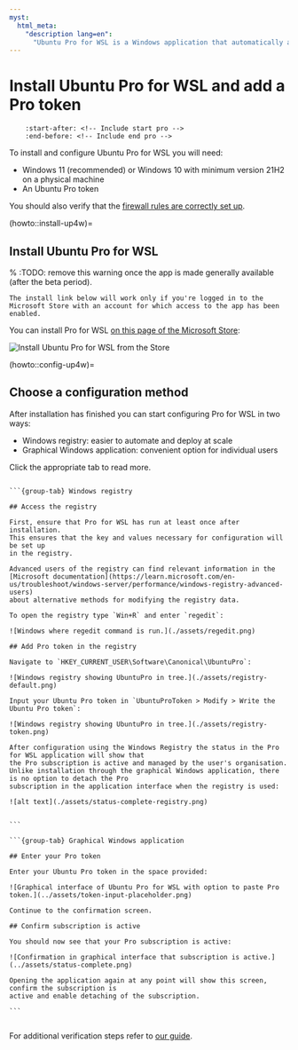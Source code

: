 ```yaml
---
myst:
  html_meta:
    "description lang=en":
      "Ubuntu Pro for WSL is a Windows application that automatically attaches your Ubuntu Pro subscription to instances of Ubuntu on WSL."
---
```


# Install Ubuntu Pro for WSL and add a Pro token

```{include} ../includes/pro_content_notice.txt
    :start-after: <!-- Include start pro -->
    :end-before: <!-- Include end pro -->
```

To install and configure Ubuntu Pro for WSL you will need:

* Windows 11 (recommended) or Windows 10 with minimum version 21H2 on a physical machine
* An Ubuntu Pro token

You should also verify that the [firewall rules are correctly set up](../reference/firewall_requirements.md).

(howto::install-up4w)=
## Install Ubuntu Pro for WSL

% :TODO: remove this warning once the app is made generally available (after the beta period).

```{warning}
The install link below will work only if you're logged in to the Microsoft Store with an account for which access to the app has been enabled.
```

You can install Pro for WSL [on this page of the Microsoft Store](https://apps.microsoft.com/detail/9PD1WZNBDXKZ):

![Install Ubuntu Pro for WSL from the Store](./assets/store.png)

(howto::config-up4w)=
## Choose a configuration method

After installation has finished you can start configuring Pro for WSL in two ways:

- Windows registry: easier to automate and deploy at scale 
- Graphical Windows application: convenient option for individual users

Click the appropriate tab to read more.

````{tabs}

```{group-tab} Windows registry

## Access the registry

First, ensure that Pro for WSL has run at least once after installation.
This ensures that the key and values necessary for configuration will be set up
in the registry.

Advanced users of the registry can find relevant information in the
[Microsoft documentation](https://learn.microsoft.com/en-us/troubleshoot/windows-server/performance/windows-registry-advanced-users)
about alternative methods for modifying the registry data.

To open the registry type `Win+R` and enter `regedit`:

![Windows where regedit command is run.](./assets/regedit.png) 

## Add Pro token in the registry

Navigate to `HKEY_CURRENT_USER\Software\Canonical\UbuntuPro`:

![Windows registry showing UbuntuPro in tree.](./assets/registry-default.png) 

Input your Ubuntu Pro token in `UbuntuProToken > Modify > Write the Ubuntu Pro token`:

![Windows registry showing UbuntuPro in tree.](./assets/registry-token.png) 

After configuration using the Windows Registry the status in the Pro for WSL application will show that
the Pro subscription is active and managed by the user's organisation.
Unlike installation through the graphical Windows application, there is no option to detach the Pro
subscription in the application interface when the registry is used:

![alt text](./assets/status-complete-registry.png) 


```

```{group-tab} Graphical Windows application

## Enter your Pro token

Enter your Ubuntu Pro token in the space provided:

![Graphical interface of Ubuntu Pro for WSL with option to paste Pro token.](../assets/token-input-placeholder.png) 

Continue to the confirmation screen.

## Confirm subscription is active

You should now see that your Pro subscription is active:

![Confirmation in graphical interface that subscription is active.](../assets/status-complete.png)

Opening the application again at any point will show this screen, confirm the subscription is
active and enable detaching of the subscription.

```


````

For additional verification steps refer to [our guide](./verify-subscribe-attach.md).
